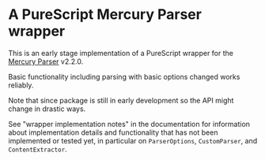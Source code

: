 # A PureScript Mercury Parser wrapper

This is an early stage implementation of a PureScript wrapper for the [Mercury Parser](https://github.com/postlight/mercury-parser) v2.2.0.

Basic functionality including parsing with basic options changed works reliably.

Note that since package is still in early development so the API might change in drastic ways.

See "wrapper implementation notes" in the documentation for information about implementation details and functionality that has not been implemented or tested yet, in particular on `ParserOptions`, `CustomParser`, and `ContentExtractor`.
